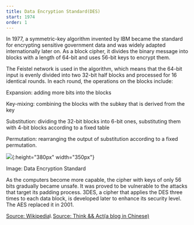 ```yaml
---
title: Data Encryption Standard(DES)
start: 1974
order: 1
---
```


In 1977, a symmetric-key algorithm invented by IBM became the standard for encrypting sensitive government data and was widely adapted internationally later on. As a block cipher, it divides the binary message into blocks with a length of 64-bit and uses 56-bit keys to encrypt them. 

The Feistel network is used in the algorithm, which means that the 64-bit input is evenly divided into two 32-bit half blocks and processed for 16 identical rounds. In each round, the operations on the blocks include:

Expansion: adding more bits into the blocks

Key-mixing: combining the blocks with the subkey that is derived from the key

Substitution: dividing the 32-bit blocks into 6-bit ones, substituting them with 4-bit blocks according to a fixed table

Permutation: rearranging the output of substitution according to a fixed permutation. 

![](https://gblobscdn.gitbook.com/assets%2F-LcH-QVg6rYxTtCdeD1x%2F-Lnvz31vIYnJQRresaDe%2F-Lnvz3zcSRpAj0WiA1di%2Fdes_structure.jpg?alt=media){:height="380px" width="350px"}

Image: Data Encryption Standard

As the computers become more capable, the cipher with keys of only 56 bits gradually became unsafe. It was proved to be vulnerable to the attacks that target its padding process. 3DES, a cipher that applies the DES three times to each data block, is developed later to enhance its security level. The AES replaced it in 2001. 

[Source: Wikipedia](https://en.wikipedia.org/wiki/Data_Encryption_Standard)\\
[Source: Think && Act(a blog in Chinese)](https://kysonlok.gitbook.io/blog/cryptography/data_encryption_standard)
